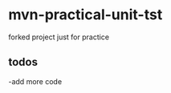 mvn-practical-unit-tst
======================

forked project just for practice

## todos

-add more code
